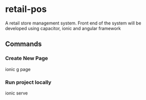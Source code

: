 # retail-pos

A retail store management system. Front end of the system will be developed using capacitor, ionic and angular framework

## Commands

### Create New Page

ionic g page <pagemname>

### Run project locally

ionic serve
